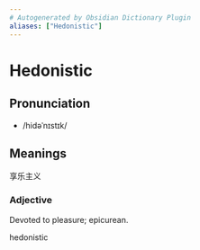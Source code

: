 ```yaml
---
# Autogenerated by Obsidian Dictionary Plugin
aliases: ["Hedonistic"]
---
```


# Hedonistic

## Pronunciation

- /hidəˈnɪstɪk/

## Meanings
享乐主义
### Adjective

Devoted to pleasure; epicurean.




hedonistic